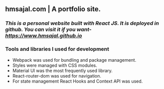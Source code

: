 ## hmsajal.com | A portfolio site.
### *This is a personal website built with React JS. It is deployed in github. You can visit it if you want- https://www.hmsajal.github.io*
### Tools and libraries I used for development
* Webpack was used for bundling and package management. 
* Styles were managed with CSS modules.
* Material UI was the most frequently used library.
* React-router-dom was used for navigation.
* For state management React Hooks and Context API was used.
